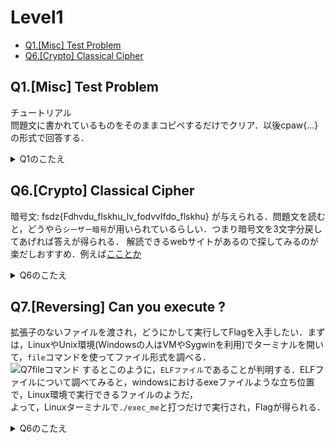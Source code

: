 # Level1
- [Q1.\[Misc\] Test Problem](#q1misc-test-problem)
- [Q6.\[Crypto\] Classical Cipher](#q6crypto-classical-cipher)

## Q1.\[Misc\] Test Problem
チュートリアル  
問題文に書かれているものをそのままコピペするだけでクリア．以後cpaw{...}の形式で回答する． 
<details>
<summary>Q1のこたえ</summary>

cpaw{this_is_Cpaw_CTF}
</details> 

## Q6.\[Crypto\] Classical Cipher
暗号文: fsdz{Fdhvdu_flskhu_lv_fodvvlfdo_flskhu} が与えられる．問題文を読むと，どうやら`シーザー暗号`が用いられているらしい．つまり暗号文を3文字分戻してあげれば答えが得られる．
解読できるwebサイトがあるので探してみるのが楽だしおすすめ．例えば[こことか](https://linesegment.web.fc2.com/application/cipher/Caesar.html)  
<details>
<summary>Q6のこたえ</summary>

cpaw{Caesar_cipher_is_classical_cipher}
</details> 

## Q7.\[Reversing\] Can you execute ?
拡張子のないファイルを渡され，どうにかして実行してFlagを入手したい．まずは，LinuxやUnix環境(Windowsの人はVMやSygwinを利用)でターミナルを開いて，`file`コマンドを使ってファイル形式を調べる．  
![Q7fileコマンド](https://user-images.githubusercontent.com/64766627/165731752-63fe55bd-f72f-4d41-ae8d-3ffef3637677.JPG)
するとこのように，`ELFファイル`であることが判明する．ELFファイルについて調べてみると，windowsにおけるexeファイルような立ち位置で，Linux環境で実行できるファイルのようだ，  
よって，Linuxターミナルで`./exec_me`と打つだけで実行され，Flagが得られる．  
<details>
<summary>Q6のこたえ</summary>

cpaw{Do_you_know_ELF_file?}
</details> 
